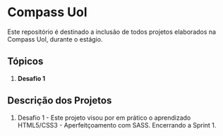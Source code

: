 <h1>Compass Uol</h1>


Este repositório é destinado a inclusão de todos projetos elaborados na Compass Uol, durante o estágio.

<h2>Tópicos</h2>
  
  <ol>
      <li><strong>Desafio 1</strong></li>
 </ol>     
      
<h2>Descrição dos Projetos</h2>
  
  1. Desafio 1 - Este projeto visou por em prático o aprendizado HTML5/CSS3 - Aperfeitçoamento com SASS. Encerrando a Sprint 1.
   
  



